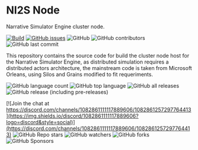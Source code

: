 # NI2S Node
Narrative Simulator Engine cluster node.

[![Build](https://img.shields.io/github/actions/workflow/status/arwni2s/ni2s-node/build.yml?style=plastic)](https://github.com/arwni2s/ni2s-node/actions?query=workflow%3Abuild)
[![GitHub issues](https://img.shields.io/github/issues/arwni2s/ni2s-node?style=plastic)](https://github.com/ARWNI2S/ni2s-node/issues)
![GitHub](https://img.shields.io/github/license/arwni2s/ni2s-node?style=plastic)
![GitHub contributors](https://img.shields.io/github/contributors/arwni2s/ni2s-node?style=plastic)
![GitHub last commit](https://img.shields.io/github/last-commit/arwni2s/ni2s-node?style=plastic)

This repository contains the source code for build the cluster node host for the Narrative Simulator Engine, as distributed simulation requires a distributed actors architecture, the mainstream code is taken from Microsoft Orleans, using Silos and Grains modified to fit requeriments.


![GitHub language count](https://img.shields.io/github/languages/count/arwni2s/ni2s-node?style=plastic)
![GitHub top language](https://img.shields.io/github/languages/top/arwni2s/ni2s-node?style=plastic)
![GitHub all releases](https://img.shields.io/github/downloads/arwni2s/ni2s-node/total?style=plastic)
![GitHub release (including pre-releases)](https://img.shields.io/github/v/release/arwni2s/ni2s-node?display-name=tag&include_prereleases&style=plastic)

[![Join the chat at https://discord.com/channels/1082861111117889606/1082861257297764413](https://img.shields.io/discord/1082861111117889606?logo=discord&style=social)](https://discord.com/channels/1082861111117889606/1082861257297764413)
![GitHub Repo stars](https://img.shields.io/github/stars/arwni2s/ni2s-node?style=social)
![GitHub watchers](https://img.shields.io/github/watchers/arwni2s/ni2s-node?style=social)
![GitHub forks](https://img.shields.io/github/forks/arwni2s/ni2s-node?style=social)
![GitHub Sponsors](https://img.shields.io/github/sponsors/arwni2s?logo=github&style=social)

